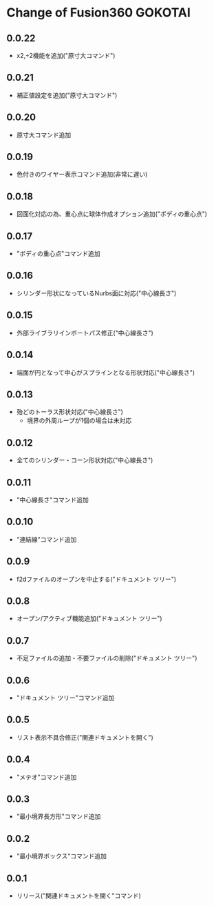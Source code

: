 # Change of Fusion360 GOKOTAI

## 0.0.22
+ x2,÷2機能を追加("原寸大コマンド")

## 0.0.21
+ 補正値設定を追加("原寸大コマンド")

## 0.0.20
+ 原寸大コマンド追加

## 0.0.19
+ 色付きのワイヤー表示コマンド追加(非常に遅い)

## 0.0.18
+ 図面化対応の為、重心点に球体作成オプション追加("ボディの重心点")

## 0.0.17
+ "ボディの重心点"コマンド追加

## 0.0.16
+ シリンダー形状になっているNurbs面に対応("中心線長さ")

## 0.0.15
+ 外部ライブラリインポートパス修正("中心線長さ")

## 0.0.14
+ 端面が円となって中心がスプラインとなる形状対応("中心線長さ")

## 0.0.13
+ 殆どのトーラス形状対応("中心線長さ")
  + 境界の外周ループが1個の場合は未対応

## 0.0.12
+ 全てのシリンダー・コーン形状対応("中心線長さ")

## 0.0.11
+ "中心線長さ"コマンド追加

## 0.0.10
+ "連結線"コマンド追加

## 0.0.9
+ f2dファイルのオープンを中止する("ドキュメント ツリー")

## 0.0.8
+ オープン/アクティブ機能追加("ドキュメント ツリー")

## 0.0.7
+ 不足ファイルの追加・不要ファイルの削除("ドキュメント ツリー")

## 0.0.6
+ "ドキュメント ツリー"コマンド追加

## 0.0.5
+ リスト表示不具合修正("関連ドキュメントを開く")

## 0.0.4
+ "メテオ"コマンド追加

## 0.0.3
+ "最小境界長方形"コマンド追加

## 0.0.2
+ "最小境界ボックス"コマンド追加

## 0.0.1
+ リリース("関連ドキュメントを開く"コマンド)